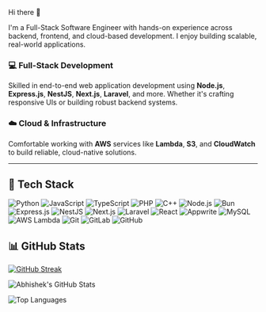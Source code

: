 Hi there 👋

I'm a Full-Stack Software Engineer with hands-on experience across backend, frontend, and cloud-based development. I enjoy building scalable, real-world applications.

### 💻 Full-Stack Development  
Skilled in end-to-end web application development using **Node.js**, **Express.js**, **NestJS**, **Next.js**, **Laravel**, and more. Whether it's crafting responsive UIs or building robust backend systems.

### ☁️ Cloud & Infrastructure  
Comfortable working with **AWS** services like **Lambda**, **S3**, and **CloudWatch** to build reliable, cloud-native solutions.

---
## 🚀 Tech Stack

![Python](https://img.shields.io/badge/Python-306998?style=flat&logo=python&logoColor=ffdd54) ![JavaScript](https://img.shields.io/badge/JavaScript-F7DF1E?style=flat&logo=javascript&logoColor=black) ![TypeScript](https://img.shields.io/badge/TypeScript-3178C6?style=flat&logo=typescript&logoColor=white) ![PHP](https://img.shields.io/badge/PHP-777BB4?style=flat&logo=php&logoColor=white) ![C++](https://img.shields.io/badge/C++-00599C?style=flat&logo=c%2b%2b&logoColor=white) ![Node.js](https://img.shields.io/badge/Node.js-339933?style=flat&logo=nodedotjs&logoColor=white) ![Bun](https://img.shields.io/badge/Bun-000000?style=flat&logo=bun&logoColor=white) ![Express.js](https://img.shields.io/badge/Express.js-000000?style=flat&logo=express&logoColor=white) ![NestJS](https://img.shields.io/badge/NestJS-E0234E?style=flat&logo=nestjs&logoColor=white) ![Next.js](https://img.shields.io/badge/Next.js-000000?style=flat&logo=nextdotjs&logoColor=white) ![Laravel](https://img.shields.io/badge/Laravel-FF2D20?style=flat&logo=laravel&logoColor=white) ![React](https://img.shields.io/badge/React-20232A?style=flat&logo=react&logoColor=61DAFB) ![Appwrite](https://img.shields.io/badge/Appwrite-F02E65?style=flat&logo=appwrite&logoColor=white) ![MySQL](https://img.shields.io/badge/MySQL-4479A1?style=flat&logo=mysql&logoColor=white) ![AWS Lambda](https://img.shields.io/badge/AWS%20Lambda-FF9900?style=flat&logo=amazonaws&logoColor=white) ![Git](https://img.shields.io/badge/Git-F05032?style=flat&logo=git&logoColor=white) ![GitLab](https://img.shields.io/badge/GitLab-FC6D26?style=flat&logo=gitlab&logoColor=white) ![GitHub](https://img.shields.io/badge/GitHub-181717?style=flat&logo=github&logoColor=white)

<!-- -->
 ## 📊 GitHub Stats
[![GitHub Streak](https://streak-stats.demolab.com?user=abhishek5853&theme=github_dark)](https://git.io/streak-stats) 

![Abhishek's GitHub Stats](https://github-readme-stats.vercel.app/api?username=abhishek5853&show_icons=true&theme=dark)

![Top Languages](https://github-readme-stats.vercel.app/api/top-langs/?username=abhishek5853&layout=compact&theme=dark)





